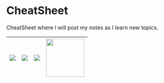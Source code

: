 # CheatSheet
CheatSheet where I will post my notes as I learn new topics.



| [<img src="http://www.google.com.au/images/nav_logo7.png">](http://google.com.au/) | [<img src="http://www.google.com.au/images/nav_logo7.png">](http://google.com.au/) | [<img src="http://www.google.com.au/images/nav_logo7.png">](http://google.com.au/) | [<img src="https://upload.wikimedia.org/wikipedia/commons/7/7d/VMware_Workstation_Icon.png" width="100" height="100">](http://google.com.au/) |
| ------------- | ------------- | ------------- | ------------- |
